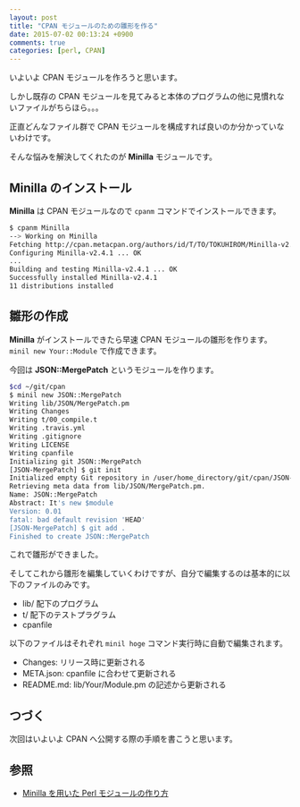 ```yaml
---
layout: post
title: "CPAN モジュールのための雛形を作る"
date: 2015-07-02 00:13:24 +0900
comments: true
categories: [perl, CPAN]
---
```

いよいよ CPAN モジュールを作ろうと思います。

しかし既存の CPAN モジュールを見てみると本体のプログラムの他に見慣れないファイルがちらほら。。。

正直どんなファイル群で CPAN モジュールを構成すれば良いのか分かっていないわけです。

そんな悩みを解決してくれたのが **Minilla** モジュールです。


## Minilla のインストール

 **Minilla** は CPAN モジュールなので ``` cpanm ``` コマンドでインストールできます。

```bash
$ cpanm Minilla
--> Working on Minilla
Fetching http://cpan.metacpan.org/authors/id/T/TO/TOKUHIROM/Minilla-v2.4.1.tar.gz ... OK
Configuring Minilla-v2.4.1 ... OK
...
Building and testing Minilla-v2.4.1 ... OK
Successfully installed Minilla-v2.4.1
11 distributions installed
```

## 雛形の作成

 **Minilla** がインストールできたら早速 CPAN モジュールの雛形を作ります。 ``` minil new Your::Module ``` で作成できます。

今回は **JSON::MergePatch** というモジュールを作ります。

```bash
$cd ~/git/cpan
$ minil new JSON::MergePatch
Writing lib/JSON/MergePatch.pm
Writing Changes
Writing t/00_compile.t
Writing .travis.yml
Writing .gitignore
Writing LICENSE
Writing cpanfile
Initializing git JSON::MergePatch
[JSON-MergePatch] $ git init
Initialized empty Git repository in /user/home_directory/git/cpan/JSON-MergePatch/.git/
Retrieving meta data from lib/JSON/MergePatch.pm.
Name: JSON::MergePatch
Abstract: It's new $module
Version: 0.01
fatal: bad default revision 'HEAD'
[JSON-MergePatch] $ git add .
Finished to create JSON::MergePatch
```

これで雛形ができました。

そしてこれから雛形を編集していくわけですが、自分で編集するのは基本的に以下のファイルのみです。

* lib/ 配下のプログラム
* t/ 配下のテストプラグラム
* cpanfile

以下のファイルはそれぞれ ``` minil hoge ``` コマンド実行時に自動で編集されます。

* Changes: リリース時に更新される
* META.json: cpanfile に合わせて更新される
* README.md: lib/Your/Module.pm の記述から更新される

## つづく

次回はいよいよ CPAN へ公開する際の手順を書こうと思います。

## 参照

* [Minilla を用いた Perl モジュールの作り方](http://blog.64p.org/entry/2013/05/14/080423)

